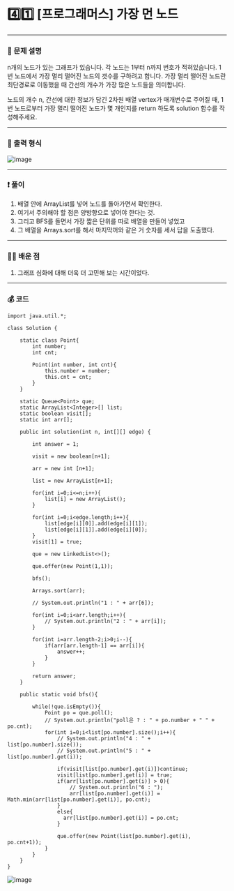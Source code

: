 # 4️⃣1️⃣ [프로그래머스] 가장 먼 노드 </span> 

---
### 📃 문제 설명
n개의 노드가 있는 그래프가 있습니다. 각 노드는 1부터 n까지 번호가 적혀있습니다. 
1번 노드에서 가장 멀리 떨어진 노드의 갯수를 구하려고 합니다. 가장 멀리 떨어진 노드란 최단경로로 이동했을 때 간선의 개수가 가장 많은 노드들을 의미합니다.

노드의 개수 n, 간선에 대한 정보가 담긴 2차원 배열 vertex가 매개변수로 주어질 때, 
1번 노드로부터 가장 멀리 떨어진 노드가 몇 개인지를 return 하도록 solution 함수를 작성해주세요.

---
### 🔑 출력 형식
![image](https://github.com/handaldog/DailyAlgo/assets/96431408/d4c24be6-1081-48ca-a223-e53e1993890e)


---
### ❗️ 풀이 
1. 배열 안에 ArrayList를 넣어 노드를 돌아가면서 확인한다.
2. 여기서 주의해야 할 점은 양방향으로 넣어야 한다는 것.
3. 그리고 BFS를 돌면서 가장 짧은 단위를 따로 배열을 만들어 넣었고
4. 그 배열을 Arrays.sort를 해서 마지막꺼와 같은 거 숫자를 세서 답을 도출했다.


--- 
### 👨‍💻 배운 점
1. 그래프 심화에 대해 더욱 더 고민해 보는 시간이었다.

---
### 💰 코드
```
import java.util.*;

class Solution {
    
    static class Point{
        int number;
        int cnt;
        
        Point(int number, int cnt){
            this.number = number;
            this.cnt = cnt;
        }
    }
    
    static Queue<Point> que;
    static ArrayList<Integer>[] list;
    static boolean visit[];
    static int arr[];
    
    public int solution(int n, int[][] edge) {
        
        int answer = 1;
        
        visit = new boolean[n+1];
        
        arr = new int [n+1];
        
        list = new ArrayList[n+1];
        
        for(int i=0;i<=n;i++){
            list[i] = new ArrayList();
        }
        
        for(int i=0;i<edge.length;i++){
            list[edge[i][0]].add(edge[i][1]);
            list[edge[i][1]].add(edge[i][0]);
        }
        visit[1] = true;
        
        que = new LinkedList<>();
        
        que.offer(new Point(1,1));
        
        bfs();
        
        Arrays.sort(arr);
        
        // System.out.println("1 : " + arr[6]);
        
        for(int i=0;i<arr.length;i++){
            // System.out.println("2 : " + arr[i]);
        }
        
        for(int i=arr.length-2;i>0;i--){
            if(arr[arr.length-1] == arr[i]){
                answer++;
            }
        }
        
        return answer;
    }
    
    public static void bfs(){
        
        while(!que.isEmpty()){
            Point po = que.poll();
            // System.out.println("poll은 ? : " + po.number + " " + po.cnt);
            for(int i=0;i<list[po.number].size();i++){
                // System.out.println("4 : " + list[po.number].size());
                // System.out.println("5 : " + list[po.number].get(i));
                
                if(visit[list[po.number].get(i)])continue;
                visit[list[po.number].get(i)] = true;
                if(arr[list[po.number].get(i)] > 0){
                    // System.out.println("6 : ");
                    arr[list[po.number].get(i)] = Math.min(arr[list[po.number].get(i)], po.cnt);
                }
                else{
                  arr[list[po.number].get(i)] = po.cnt;  
                }
                
                que.offer(new Point(list[po.number].get(i), po.cnt+1));
            }
        }
    }
}

```
![image](https://github.com/handaldog/DailyAlgo/assets/96431408/e770341a-211f-4197-88f3-18cca821a57b)

